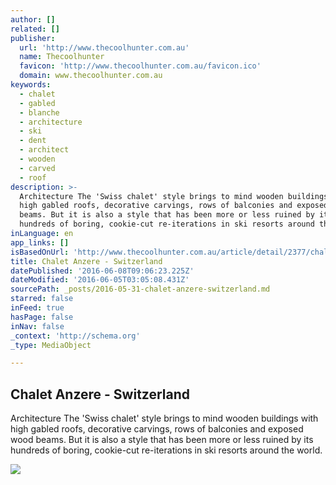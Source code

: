 ```yaml
---
author: []
related: []
publisher:
  url: 'http://www.thecoolhunter.com.au'
  name: Thecoolhunter
  favicon: 'http://www.thecoolhunter.com.au/favicon.ico'
  domain: www.thecoolhunter.com.au
keywords:
  - chalet
  - gabled
  - blanche
  - architecture
  - ski
  - dent
  - architect
  - wooden
  - carved
  - roof
description: >-
  Architecture The 'Swiss chalet' style brings to mind wooden buildings with
  high gabled roofs, decorative carvings, rows of balconies and exposed wood
  beams. But it is also a style that has been more or less ruined by its
  hundreds of boring, cookie-cut re-iterations in ski resorts around the world.
inLanguage: en
app_links: []
isBasedOnUrl: 'http://www.thecoolhunter.com.au/article/detail/2377/chalet-anzere--switzerland'
title: Chalet Anzere - Switzerland
datePublished: '2016-06-08T09:06:23.225Z'
dateModified: '2016-06-05T03:05:08.431Z'
sourcePath: _posts/2016-05-31-chalet-anzere-switzerland.md
starred: false
inFeed: true
hasPage: false
inNav: false
_context: 'http://schema.org'
_type: MediaObject

---
```

<article style=""><h1>Chalet Anzere - Switzerland</h1><p>Architecture The 'Swiss chalet' style brings to mind wooden buildings with high gabled roofs, decorative carvings, rows of balconies and exposed wood beams. But it is also a style that has been more or less ruined by its hundreds of boring, cookie-cut re-iterations in ski resorts around the world.</p><img src="http://www.thecoolhunter.net/images/chalet6.jpg" /></article>